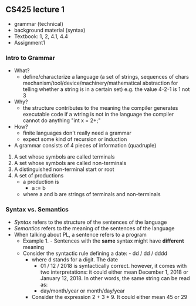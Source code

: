 ## CS425 lecture 1
- grammar (technical)
- background material (syntax)
- Textbook: 1, 2, 4.1, 4.4
- Assignment1

### Intro to Grammar
- What?
    - define/characterize a language (a set of strings, sequences of chars mechanism/tool/device/machinery/mathematical abstraction for telling whether a string is in a certain set)
    e.g. the value 4-2-1 is 1 not 3
- Why?
    - the structure contributes to the meaning
        the compiler generates executable code
        if a wtring is not in the language the compiler cannot do anything
        "int x = 2+;"
- How?
    - finite languages don't really need a grammar
    - expect some kind of recursion or induction
- A grammar consists of 4 pieces of information (quadruple)
1. A set whose symbols are called terminals
2. A set whose symbols are called non-terminals
3. A distinguished non-terminal start or root
4. A set of productions
    - a production is 
        - a := b
    - where a and b are strings of terminals and non-terminals
### Syntax vs. Semantics
- *Syntax* refers to the structure of the sentences of the language
- *Semantics* refers to the meaning of the sentences of the language
- When talking about PL, a sentence refers to a program
    - Example 1. - Sentences with the **same** syntax might have **different** meaning
    - Consider the syntactic rule defining a date:
            - dd / dd / dddd
        - where d stands for a digit. The date
            - 01 / 12 / 2018
        is syntactically correct. however, it comes with two interpretations: it could either mean December 1, 2018 or January 12, 2018. In other words, the same string can be read as:
            - day/month/year or month/day/year
        - Consider the expression 2 + 3 * 9. It could either mean 45 or 29 